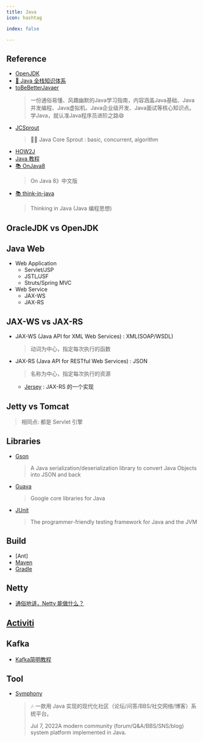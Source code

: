 ```yaml
---
title: Java
icon: hashtag

index: false

---
```


<!-- more -->

## Reference

- [OpenJDK](https://github.com/openjdk)
- [💯 Java 全栈知识体系](https://pdai.tech)
- [toBeBetterJavaer](https://github.com/itwanger/toBeBetterJavaer)
    > 一份通俗易懂、风趣幽默的Java学习指南，内容涵盖Java基础、Java并发编程、Java虚拟机、Java企业级开发、Java面试等核心知识点。学Java，就认准Java程序员进阶之路😄
- [JCSprout](https://github.com/crossoverJie/JCSprout)
    > 👨‍🎓 Java Core Sprout : basic, concurrent, algorithm
- [HOW2J](https://how2j.cn/)
- [Java 教程](https://www.liaoxuefeng.com/wiki/1252599548343744)
- [📚 OnJava8](https://github.com/LingCoder/OnJava8)
    > On Java 8》中文版
- [📚 think-in-java](https://github.com/quanke/think-in-java)
    > Thinking in Java (Java 编程思想)

## OracleJDK vs OpenJDK

## Java Web

- Web Application
    * Servlet/JSP
    * JSTL/JSF
    * Struts/Spring MVC
- Web Service
    * JAX-WS
    * JAX-RS

## JAX-WS vs JAX-RS

* JAX-WS (Java API for XML Web Services) : XML(SOAP/WSDL)
    > 动词为中心，指定每次执行的函数
- JAX-RS (Java API for RESTful Web Services) : JSON
    > 名称为中心，指定每次执行的资源
    * [Jersey](https://github.com/eclipse-ee4j/jersey) : JAX-RS 的一个实现

## Jetty vs Tomcat
> 相同点: 都是 Servlet 引擎

## Libraries

- [Gson](https://github.com/google/gson) 
    > A Java serialization/deserialization library to convert Java Objects into JSON and back
- [Guava](https://github.com/google/guava)
    > Google core libraries for Java
- [JUnit](https://github.com/junit-team/junit5)
    > The programmer-friendly testing framework for Java and the JVM

## Build

- [Ant]
- [Maven](notes/Maven.md)
- [Gradle](notes/Gradle.md)

## Netty

- [通俗地讲，Netty 能做什么？](https://www.zhihu.com/question/24322387)

## [Activiti](notes/Activiti.md)

## Kafka

- [Kafka简明教程](https://zhuanlan.zhihu.com/p/37405836)

## Tool

- [Symphony](https://github.com/88250/symphony)
    > 🎶 一款用 Java 实现的现代化社区（论坛/问答/BBS/社交网络/博客）系统平台。
    >
    > Jul 7, 2022A modern community (forum/Q&A/BBS/SNS/blog) system platform implemented in Java.